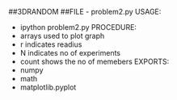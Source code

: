 ##3DRANDOM
##FILE - problem2.py
USAGE:
- ipython problem2.py
PROCEDURE:
- arrays used to plot graph
- r indicates readius
- N indicates no of experiments
- count shows the no of memebers
EXPORTS:
- numpy
- math
- matplotlib.pyplot
